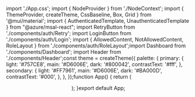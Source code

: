 import './App.css';
import { NodeProvider } from './NodeContext';
import { ThemeProvider, createTheme, CssBaseline, Box, Grid } from '@mui/material';
import { AuthenticatedTemplate, UnauthenticatedTemplate } from "@azure/msal-react";
import RetryButton from './components/auth/Retry';
import LoginButton from './components/auth/Login';
import { AllowedContent, NotAllowedContent, RoleLayout } from './components/auth/RoleLayout';import Dashboard from './components/Dashboard';
import Header from './components/Header';const theme = createTheme({
  palette: {
    primary: {
      light: '#757CE8',
      main: '#D6006E',
      dark: '#800042',
      contrastText: '#fff',
    },
    secondary: {
      light: '#FF7961',
      main: '#D6006E',
      dark: '#BA000D',
      contrastText: '#000',
    },
  },
});function App() {
  return (
<ThemeProvider theme={theme}>
<CssBaseline />
<NodeProvider>
<Header />
<Dashboard />
</NodeProvider>
</ThemeProvider>
  );
}export default App;
